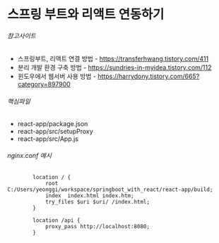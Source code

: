 # 스프링 부트와 리액트 연동하기

###### 참고사이트
  * 스프링부트, 리액트 연결 방법 - https://transferhwang.tistory.com/411
  * 분리 개발 환경 구축 방법 - https://sundries-in-myidea.tistory.com/112
  * 윈도우에서 웹서버 사용 방법 - https://harrydony.tistory.com/665?category=897900

###### 핵심파일
  * react-app/package.json
  * react-app/src/setupProxy
  * react-app/src/App.js

###### nginx.conf 예시
~~~
        location / {
            root   C:/Users/yeonggi/workspace/springboot_with_react/react-app/build;
            index  index.html index.htm;
            try_files $uri $uri/ /index.html;
        }

        location /api {
            proxy_pass http://localhost:8080;
        }
~~~
